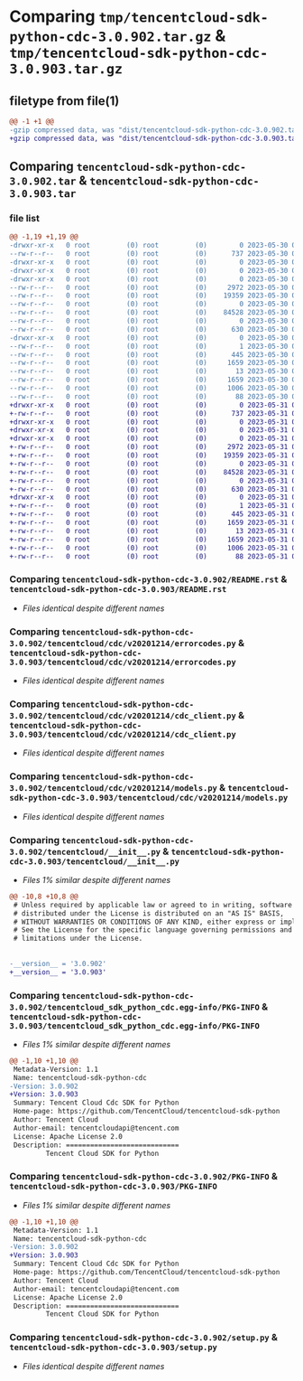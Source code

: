 # Comparing `tmp/tencentcloud-sdk-python-cdc-3.0.902.tar.gz` & `tmp/tencentcloud-sdk-python-cdc-3.0.903.tar.gz`

## filetype from file(1)

```diff
@@ -1 +1 @@
-gzip compressed data, was "dist/tencentcloud-sdk-python-cdc-3.0.902.tar", last modified: Tue May 30 00:17:46 2023, max compression
+gzip compressed data, was "dist/tencentcloud-sdk-python-cdc-3.0.903.tar", last modified: Wed May 31 02:05:51 2023, max compression
```

## Comparing `tencentcloud-sdk-python-cdc-3.0.902.tar` & `tencentcloud-sdk-python-cdc-3.0.903.tar`

### file list

```diff
@@ -1,19 +1,19 @@
-drwxr-xr-x   0 root         (0) root         (0)        0 2023-05-30 00:17:46.000000 tencentcloud-sdk-python-cdc-3.0.902/
--rw-r--r--   0 root         (0) root         (0)      737 2023-05-30 00:17:46.000000 tencentcloud-sdk-python-cdc-3.0.902/README.rst
-drwxr-xr-x   0 root         (0) root         (0)        0 2023-05-30 00:17:46.000000 tencentcloud-sdk-python-cdc-3.0.902/tencentcloud/
-drwxr-xr-x   0 root         (0) root         (0)        0 2023-05-30 00:17:46.000000 tencentcloud-sdk-python-cdc-3.0.902/tencentcloud/cdc/
-drwxr-xr-x   0 root         (0) root         (0)        0 2023-05-30 00:17:46.000000 tencentcloud-sdk-python-cdc-3.0.902/tencentcloud/cdc/v20201214/
--rw-r--r--   0 root         (0) root         (0)     2972 2023-05-30 00:17:46.000000 tencentcloud-sdk-python-cdc-3.0.902/tencentcloud/cdc/v20201214/errorcodes.py
--rw-r--r--   0 root         (0) root         (0)    19359 2023-05-30 00:17:46.000000 tencentcloud-sdk-python-cdc-3.0.902/tencentcloud/cdc/v20201214/cdc_client.py
--rw-r--r--   0 root         (0) root         (0)        0 2023-05-30 00:17:46.000000 tencentcloud-sdk-python-cdc-3.0.902/tencentcloud/cdc/v20201214/__init__.py
--rw-r--r--   0 root         (0) root         (0)    84528 2023-05-30 00:17:46.000000 tencentcloud-sdk-python-cdc-3.0.902/tencentcloud/cdc/v20201214/models.py
--rw-r--r--   0 root         (0) root         (0)        0 2023-05-30 00:17:46.000000 tencentcloud-sdk-python-cdc-3.0.902/tencentcloud/cdc/__init__.py
--rw-r--r--   0 root         (0) root         (0)      630 2023-05-30 00:17:46.000000 tencentcloud-sdk-python-cdc-3.0.902/tencentcloud/__init__.py
-drwxr-xr-x   0 root         (0) root         (0)        0 2023-05-30 00:17:46.000000 tencentcloud-sdk-python-cdc-3.0.902/tencentcloud_sdk_python_cdc.egg-info/
--rw-r--r--   0 root         (0) root         (0)        1 2023-05-30 00:17:46.000000 tencentcloud-sdk-python-cdc-3.0.902/tencentcloud_sdk_python_cdc.egg-info/dependency_links.txt
--rw-r--r--   0 root         (0) root         (0)      445 2023-05-30 00:17:46.000000 tencentcloud-sdk-python-cdc-3.0.902/tencentcloud_sdk_python_cdc.egg-info/SOURCES.txt
--rw-r--r--   0 root         (0) root         (0)     1659 2023-05-30 00:17:46.000000 tencentcloud-sdk-python-cdc-3.0.902/tencentcloud_sdk_python_cdc.egg-info/PKG-INFO
--rw-r--r--   0 root         (0) root         (0)       13 2023-05-30 00:17:46.000000 tencentcloud-sdk-python-cdc-3.0.902/tencentcloud_sdk_python_cdc.egg-info/top_level.txt
--rw-r--r--   0 root         (0) root         (0)     1659 2023-05-30 00:17:46.000000 tencentcloud-sdk-python-cdc-3.0.902/PKG-INFO
--rw-r--r--   0 root         (0) root         (0)     1006 2023-05-30 00:17:46.000000 tencentcloud-sdk-python-cdc-3.0.902/setup.py
--rw-r--r--   0 root         (0) root         (0)       88 2023-05-30 00:17:46.000000 tencentcloud-sdk-python-cdc-3.0.902/setup.cfg
+drwxr-xr-x   0 root         (0) root         (0)        0 2023-05-31 02:05:51.000000 tencentcloud-sdk-python-cdc-3.0.903/
+-rw-r--r--   0 root         (0) root         (0)      737 2023-05-31 02:05:51.000000 tencentcloud-sdk-python-cdc-3.0.903/README.rst
+drwxr-xr-x   0 root         (0) root         (0)        0 2023-05-31 02:05:51.000000 tencentcloud-sdk-python-cdc-3.0.903/tencentcloud/
+drwxr-xr-x   0 root         (0) root         (0)        0 2023-05-31 02:05:51.000000 tencentcloud-sdk-python-cdc-3.0.903/tencentcloud/cdc/
+drwxr-xr-x   0 root         (0) root         (0)        0 2023-05-31 02:05:51.000000 tencentcloud-sdk-python-cdc-3.0.903/tencentcloud/cdc/v20201214/
+-rw-r--r--   0 root         (0) root         (0)     2972 2023-05-31 02:05:51.000000 tencentcloud-sdk-python-cdc-3.0.903/tencentcloud/cdc/v20201214/errorcodes.py
+-rw-r--r--   0 root         (0) root         (0)    19359 2023-05-31 02:05:51.000000 tencentcloud-sdk-python-cdc-3.0.903/tencentcloud/cdc/v20201214/cdc_client.py
+-rw-r--r--   0 root         (0) root         (0)        0 2023-05-31 02:05:51.000000 tencentcloud-sdk-python-cdc-3.0.903/tencentcloud/cdc/v20201214/__init__.py
+-rw-r--r--   0 root         (0) root         (0)    84528 2023-05-31 02:05:51.000000 tencentcloud-sdk-python-cdc-3.0.903/tencentcloud/cdc/v20201214/models.py
+-rw-r--r--   0 root         (0) root         (0)        0 2023-05-31 02:05:51.000000 tencentcloud-sdk-python-cdc-3.0.903/tencentcloud/cdc/__init__.py
+-rw-r--r--   0 root         (0) root         (0)      630 2023-05-31 02:05:51.000000 tencentcloud-sdk-python-cdc-3.0.903/tencentcloud/__init__.py
+drwxr-xr-x   0 root         (0) root         (0)        0 2023-05-31 02:05:51.000000 tencentcloud-sdk-python-cdc-3.0.903/tencentcloud_sdk_python_cdc.egg-info/
+-rw-r--r--   0 root         (0) root         (0)        1 2023-05-31 02:05:51.000000 tencentcloud-sdk-python-cdc-3.0.903/tencentcloud_sdk_python_cdc.egg-info/dependency_links.txt
+-rw-r--r--   0 root         (0) root         (0)      445 2023-05-31 02:05:51.000000 tencentcloud-sdk-python-cdc-3.0.903/tencentcloud_sdk_python_cdc.egg-info/SOURCES.txt
+-rw-r--r--   0 root         (0) root         (0)     1659 2023-05-31 02:05:51.000000 tencentcloud-sdk-python-cdc-3.0.903/tencentcloud_sdk_python_cdc.egg-info/PKG-INFO
+-rw-r--r--   0 root         (0) root         (0)       13 2023-05-31 02:05:51.000000 tencentcloud-sdk-python-cdc-3.0.903/tencentcloud_sdk_python_cdc.egg-info/top_level.txt
+-rw-r--r--   0 root         (0) root         (0)     1659 2023-05-31 02:05:51.000000 tencentcloud-sdk-python-cdc-3.0.903/PKG-INFO
+-rw-r--r--   0 root         (0) root         (0)     1006 2023-05-31 02:05:51.000000 tencentcloud-sdk-python-cdc-3.0.903/setup.py
+-rw-r--r--   0 root         (0) root         (0)       88 2023-05-31 02:05:51.000000 tencentcloud-sdk-python-cdc-3.0.903/setup.cfg
```

### Comparing `tencentcloud-sdk-python-cdc-3.0.902/README.rst` & `tencentcloud-sdk-python-cdc-3.0.903/README.rst`

 * *Files identical despite different names*

### Comparing `tencentcloud-sdk-python-cdc-3.0.902/tencentcloud/cdc/v20201214/errorcodes.py` & `tencentcloud-sdk-python-cdc-3.0.903/tencentcloud/cdc/v20201214/errorcodes.py`

 * *Files identical despite different names*

### Comparing `tencentcloud-sdk-python-cdc-3.0.902/tencentcloud/cdc/v20201214/cdc_client.py` & `tencentcloud-sdk-python-cdc-3.0.903/tencentcloud/cdc/v20201214/cdc_client.py`

 * *Files identical despite different names*

### Comparing `tencentcloud-sdk-python-cdc-3.0.902/tencentcloud/cdc/v20201214/models.py` & `tencentcloud-sdk-python-cdc-3.0.903/tencentcloud/cdc/v20201214/models.py`

 * *Files identical despite different names*

### Comparing `tencentcloud-sdk-python-cdc-3.0.902/tencentcloud/__init__.py` & `tencentcloud-sdk-python-cdc-3.0.903/tencentcloud/__init__.py`

 * *Files 1% similar despite different names*

```diff
@@ -10,8 +10,8 @@
 # Unless required by applicable law or agreed to in writing, software
 # distributed under the License is distributed on an "AS IS" BASIS,
 # WITHOUT WARRANTIES OR CONDITIONS OF ANY KIND, either express or implied.
 # See the License for the specific language governing permissions and
 # limitations under the License.
 
 
-__version__ = '3.0.902'
+__version__ = '3.0.903'
```

### Comparing `tencentcloud-sdk-python-cdc-3.0.902/tencentcloud_sdk_python_cdc.egg-info/PKG-INFO` & `tencentcloud-sdk-python-cdc-3.0.903/tencentcloud_sdk_python_cdc.egg-info/PKG-INFO`

 * *Files 1% similar despite different names*

```diff
@@ -1,10 +1,10 @@
 Metadata-Version: 1.1
 Name: tencentcloud-sdk-python-cdc
-Version: 3.0.902
+Version: 3.0.903
 Summary: Tencent Cloud Cdc SDK for Python
 Home-page: https://github.com/TencentCloud/tencentcloud-sdk-python
 Author: Tencent Cloud
 Author-email: tencentcloudapi@tencent.com
 License: Apache License 2.0
 Description: ============================
         Tencent Cloud SDK for Python
```

### Comparing `tencentcloud-sdk-python-cdc-3.0.902/PKG-INFO` & `tencentcloud-sdk-python-cdc-3.0.903/PKG-INFO`

 * *Files 1% similar despite different names*

```diff
@@ -1,10 +1,10 @@
 Metadata-Version: 1.1
 Name: tencentcloud-sdk-python-cdc
-Version: 3.0.902
+Version: 3.0.903
 Summary: Tencent Cloud Cdc SDK for Python
 Home-page: https://github.com/TencentCloud/tencentcloud-sdk-python
 Author: Tencent Cloud
 Author-email: tencentcloudapi@tencent.com
 License: Apache License 2.0
 Description: ============================
         Tencent Cloud SDK for Python
```

### Comparing `tencentcloud-sdk-python-cdc-3.0.902/setup.py` & `tencentcloud-sdk-python-cdc-3.0.903/setup.py`

 * *Files identical despite different names*

